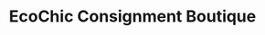 ---
title: "EcoChic Consignment Boutique"
url: /dewitt/ecochic-consignment-boutique/
shop: Kleidung
---